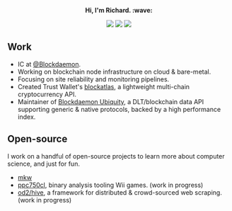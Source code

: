 <div align="center">
  <p>
    <strong>Hi, I'm Richard. :wave:</strong>
  </p>
  <a href="https://blockdaemon.com"><img src="https://badgen.net/badge/currently%20at/Blockdaemon/purple" /></a>
  <img src="https://badgen.net/badge/code%20quality/A/green" />
  <img src="https://badgen.net/badge/programming%20socks/*on*/pink" />
</div>

## Work

- IC at [@Blockdaemon](https://github.com/Blockdaemon).
- Working on blockchain node infrastructure on cloud & bare-metal.
- Focusing on site reliability and monitoring pipelines.
- Created Trust Wallet's [blockatlas](https://github.com/trustwallet/blockatlas), a lightweight multi-chain cryptocurrency API.
- Maintainer of [Blockdaemon Ubiquity](https://blockdaemon.com/platform/ubiquity/), a DLT/blockchain data API supporting generic & native protocols, backed by a high performance index.

## Open-source

I work on a handful of open-source projects to learn more about computer science, and just for fun.

- [mkw](https://github.com/riidefi/mkw)
- [ppc750cl](https://github.com/terorie/ppc750cl), binary analysis tooling Wii games. (work in progress)
- [od2/hive](https://github.com/od2/hive), a framework for distributed & crowd-sourced web scraping. (work in progress)
